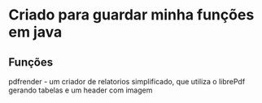 # Criado para guardar minha funções em java

## Funções
pdfrender - um criador de relatorios simplificado, que utiliza o librePdf gerando tabelas e um header com imagem
